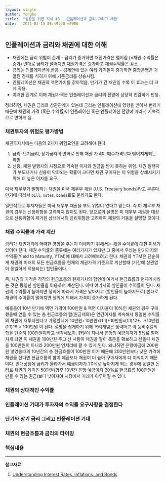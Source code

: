 ```yaml
---
layout: single
author: Yongho
title:  "성장을 위한 지식 #8 - 인플레이션과 금리 그리고 채권"
date:   2021-03-19 08:49:00 +0900
---
```


## 인플레이션과 금리와 채권에 대한 이해
- 채권에는 금리 위험이 존재 - 금리가 증가하면 채권가격은 떨어짐 (=채권 수익률은 증가).반대로 금리가 떨어지면 채권가격은 증가하고 채권수익률은 감소.
- 금리는 인플레이션에 반응 - 경제안에 있는 여러 가격들이 증가하면 중앙은행은 과열된 경제를 식히기 위해 기준금리를 상승시킴.
- 인플레이션은 채권의 액면가치를 갉아먹음. 만기가 긴 채권일 수록 이 효과는 더 크게 작용.
- 이러한 관계로 이해 채권가격은 인플레이션과 금리의 전망에 상당히 민감하게 반응.

정리하면, 채권은 금리와 상관관계가 있는데 금리는 인플레이션에 영향을 받아서 변하기 때문에 채권의 가격 (혹은 수익률)이 인플레이션 혹은 인플레이션 전망에 따라서 지속적으로 변하게 됨.  

### 채권투자의 위험도 평가방법
채권투자시에는 다음의 2가지 위험요인을 고려해야 한다.

1. 금리: 단기금리, 장기금리의 변화로 인해 채권 가격이 매수가격보다 떨어지게되는 위험
2. 신용: 채권 발행자의 사정으로 약속한 이자와 원금을 받지 못하는 위험. 채권 발행자가 부도나거나 신용이 악화되는 확률이 크다면 채권 구매자는 이 위험을 상쇄시키기위해 더 높은 이자를 요구.

미국 재무부가 발행하는 채권을 미국 재무부 채권 (U.S. Treasury bonds)라고 부른다. 만기에 따라서 `bill`, `notes`, `bonds`로도 불리기도 한다.

일반적으로 투자자들은 미국 재무부 채권을 부도 위험이 없다고 믿는다. 즉 미 재무부 채권의 경우는 신용위험을 고려하지 않아도 된다. 앞으로의 설명은 미 재무부 채권을 대상으로 신용위험이 제거된 상태에서의 금리위험만 고려하여 채권의 거동을 설명할 것이다. 

### 채권 수익률과 가격 계산
금리가 채권가격에 어떠한 영향을 주는지 이해하기 위해서는 채권 수익률에 대한 이해가 있어야 한다. 채권 수익률의 종류에는 여러가지가 있지만 그 중에서 우리는 만기까지의 수익률(Yield to Maturity, YTM)에 대해서 고려해보려고 한다. 채권의 YTM은 단순하게 채권의 미래의 모든 현금흐름을 현재의 채권가격 기준으로 계산할때 (기간에 상관없이 동일하게 적용되는) 할인율이다. 

즉, 채권의 가격은 각각의 현금흐름의 현재가치의 합인데 여기서 현금흐름의 현재가치라는 것은 동일한 할인율을 이용하여 계산된다. 이때 여기서의 할인율이 수익률이 된다. 채권의 수익률이 높아지면 정의에 따라서 가격은 낮아지고 (할인율이 높아지므로) 반대로 채권의 수익률이 떨어지면 정의에 의해서 가격이 증가하게 된다. 

예를들어 10년 만기에 액면 가격이 100만원 & 액면 이자율이 10%인 채권의 경우 구매했을때 얻을 수 있는 총 현금흐름의 합(원금제외)은 연간이자를 계속해서 동일한 수익률의 채권에 재투자한다고 가정할시에 10만원+10만원x(1.1)+10만원x(1.1)^2+...+10만원(1.1)^9 > 100만원 이 된다. 설명을 쉽게하기 위해 복리개념은 생략하고 이 등비수열의 합을 단순히 100만원이라고 생각해보자. 한달이 지나서 은행의 예금이자가 5%로 떨어지게 되면 이 채권을 100만원 주고 산 사람이 채권을 팔아 목돈을 확보하고 싶을때 채권을 100만원이 아니라 200만원 언저리에 팔 수 있게 된다. 왜냐하면 은행예금에 200만원 넣었을때의 10년간의 총 현금흐름이 100만원 이기 때문에 200만원보다 낮은 가격에 채권을 산다면 현금흐름의 합이 예금보다 채권이 더 높아 구매자에게 더 이익이기 때문이다. 반대상황에 금리가 올라가서 예금이자가 20%로 높아지게 되는 경우에 동일한 논리로 채권의 가격은 50만원(향후 10년간 은행 예금이자 20%로 현금흐름 100만원을 만들 수 있는 원금)보다 낮아져야 시장에서 거래가 이루어질 수 있다. 

### 채권의 상대적인 수익률

### 인플레이션 기대가 투자자의 수익률 요구사항을 결정한다

### 단기와 장기 금리 그리고 인플레이션 기대

### 채권의 현금흐름과 금리의 타이밍

### 핵심내용

---
**참고자료**
1. [Understanding Interest Rates, Inflations, and Bonds](https://www.investopedia.com/articles/bonds/09/bond-market-interest-rates.asp)
